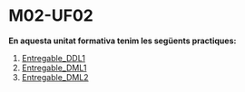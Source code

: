 # M02-UF02
**En aquesta unitat formativa tenim les següents practiques:**
1. <a href="https://downgit.github.io/#/home?url=https://github.com/Ruben-BT/Portfoli/tree/main/Portfoli/Moduls/MP02-Bases_de_dades/UF02/Entregable_DDL1">Entregable_DDL1</a>
2. <a href="https://github.com/Ruben-BT/Portfoli/blob/main/Portfoli/Moduls/MP02-Bases_de_dades/UF02/Entregable_DML1/Plantas.sql?raw=true">Entregable_DML1</a>
3. <a href="https://github.com/Ruben-BT/Portfoli/blob/main/Portfoli/Moduls/MP02-Bases_de_dades/UF01/Pr%C3%A0ctica_1/Pr%C3%A0ctica1.dia?raw=true">Entregable_DML2</a>
